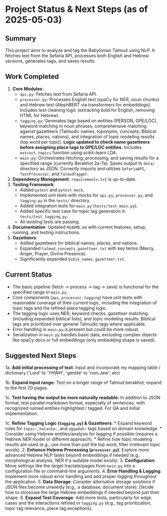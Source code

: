 # Project Status & Next Steps (as of 2025-05-03)

## Summary

This project aims to analyze and tag the Babylonian Talmud using NLP. It fetches text from the Sefaria API, processes both English and Hebrew versions, generates tags, and saves results.

## Work Completed

1.  **Core Modules**:
    *   `api.py`: Fetches text from Sefaria API.
    *   `processor.py`: Processes English text (spaCy for NER, noun chunks) and Hebrew text (AlephBERT via transformers for embeddings). Includes text cleaning logic (extracting bold for English, removing HTML for Hebrew).
    *   `tagging.py`: Generates tags based on entities (PERSON, GPE/LOC), keyword matching in noun phrases, comprehensive matching against gazetteers (Talmudic names, toponyms, concepts; Biblical names, places, nations), and integration of topic modeling results (top word per topic). **Logic updated to check name gazetteers before assigning place tags to GPE/LOC entities.** Includes `extract_topics` function using scikit-learn LDA.
    *   `main.py`: Orchestrates fetching, processing, and saving results for a specified range (currently Berakhot 2a-7a). Saves output to `data/` directory as JSON. Correctly imports and utilizes `SefariaAPI`, `TextProcessor`, and `TalmudTagger`.
2.  **Dependency Management**: `requirements.txt` is up-to-date.
3.  **Testing Framework**:
    *   Added `pytest` and `pytest-mock`.
    *   Implemented unit tests with mocks for `api.py`, `processor.py`, and `tagging.py` in the `tests/` directory.
    *   Added integration tests for `main.py` (`tests/test_main.py`).
    *   Added specific test case for topic tag generation in `tests/test_tagging.py`.
    *   All existing tests are passing.
4.  **Documentation**: Updated `README.md` with current features, setup, running, and testing instructions.
5.  **Gazetteers**:
    *   Added gazetteers for biblical names, places, and nations.
    *   Expanded `talmud_concepts_gazetteer.txt` with key terms (Mercy, Anger, Prayer, Divine Presence).
    *   Significantly expanded `bible_names_gazetteer.txt`.

## Current Status

*   The basic pipeline (fetch -> process -> tag -> save) is functional for the specified range in `main.py`.
*   Core components (`api`, `processor`, `tagging`) have unit tests with reasonable coverage of their current logic, including the integration of topic tags and the refined place tagging logic.
*   The tagging logic uses NER, keyword checks, gazetteer matching (including expanded biblical lists), and topic modeling results. Biblical tags are prioritized over general Talmudic tags where applicable.
*   Error handling in `main.py` is present but could be more robust.
*   Serialization in `main.py` handles basic data, excluding complex objects like spaCy docs or full embeddings (only embedding shape is saved).

## Suggested Next Steps

1a. **Add initial processing of text**: Input and incorporate my mapping table / dictionary ('Lord' to 'YHWH'; 'gentile' to 'non-Jew'; etc)

1b. **Expand input range:** Test on a longer range of Talmud berakhot; expand to the first 20 pages.

1c. **Test having the output be more naturally readable:** In addition to JSON format, test parallel markdown format, especially of sentences, with recognized named entities highlighted / tagged. For QA and initial implementation.

1c. **Refine Tagging Logic (`tagging.py`) & Gazetteers**:
    *   Expand keyword rules for `topic:`, `halacha:`, and `aggadah:` tags based on domain knowledge.
    *   Consider using Hebrew entities/analysis for tagging if possible (requires a Hebrew NER model or different approach).
    *   Refine how topic modeling results are used (e.g., use more than just the top word, filter irrelevant topic words).
2.  **Enhance Hebrew Processing (`processor.py`)**: Explore more advanced Hebrew NLP tasks beyond embeddings if needed (e.g., morphological analysis, NER if a suitable model exists).
3.  **Configuration**: Move settings like the target tractate/pages from `main.py` into a configuration file or command-line arguments.
4.  **Error Handling & Logging**: Implement more robust error handling and add proper logging throughout the application.
5.  **Data Storage**: Consider alternative storage solutions if JSON files become unwieldy (e.g., a database, document store). Decide how to store/use the large Hebrew embeddings if needed beyond just their shape.
6.  **Expand Test Coverage**: Add more tests, particularly for edge cases and the interactions refined in `tagging.py` (e.g., tag prioritization, topic tag relevance, place tag exceptions).
